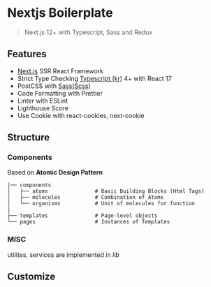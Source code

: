 # Nextjs Boilerplate

> Next.js 12+ with Typescript, Sass and Redux

## Features

- [Next.js](https://nextjs.org) SSR React Framework
- Strict Type Checking [Typescript (kr)](https://typescript-kr.github.io/) 4+ with React 17
- PostCSS with [Sass(Scss)](https://sass-lang.com/)
- Code Formatting with Prettier
- Linter with ESLint
- Lighthouse Score
- Use Cookie with react-cookies, next-cookie

## Structure

### Components

Based on **Atomic Design Pattern**

```
|── components
│   ├── atoms               # Basic Building Blocks (Html Tags)
│   ├── molecules           # Combination of Atoms
│   └── organisms           # Unit of molecules for function
|
├── templates               # Page-level objects
└── pages                   # Instances of Templates
```

### MISC

utilites, services are implemented in _lib_

## Customize
